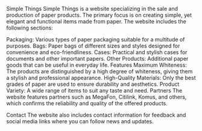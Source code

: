Simple Things
Simple Things is a website specializing in the sale and production of paper products. The primary focus is on creating simple, yet elegant and functional items made from paper. The website includes the following sections:

Packaging: Various types of paper packaging suitable for a multitude of purposes.
Bags: Paper bags of different sizes and styles designed for convenience and eco-friendliness.
Cases: Practical and stylish cases for documents and other important papers.
Other Products: Additional paper goods that can be useful in everyday life.
Features
Maximum Whiteness: The products are distinguished by a high degree of whiteness, giving them a stylish and professional appearance.
High-Quality Materials: Only the best grades of paper are used to ensure durability and aesthetics.
Product Variety: A wide range of items to suit any taste and need.
Partners
The website features partners such as MegaFon, Citilink, Komus, and others, which confirms the reliability and quality of the offered products.

Contact
The website also includes contact information for feedback and social media links where you can follow news and updates.
